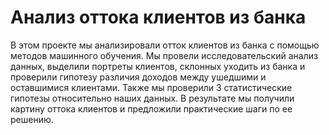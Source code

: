<h1>Анализ оттока клиентов из банка</h1>

В этом проекте мы анализировали отток клиентов из банка с помощью методов машинного обучения. 
Мы провели исследовательский анализ данных, выделили портреты клиентов, склонных уходить из банка 
и проверили гипотезу различия доходов между ушедшими и оставшимися клиентами. 
Также мы проверили 3 статистические гипотезы относительно наших данных.
В результате мы получили картину оттока клиентов и предложили практические шаги по ее решению.
